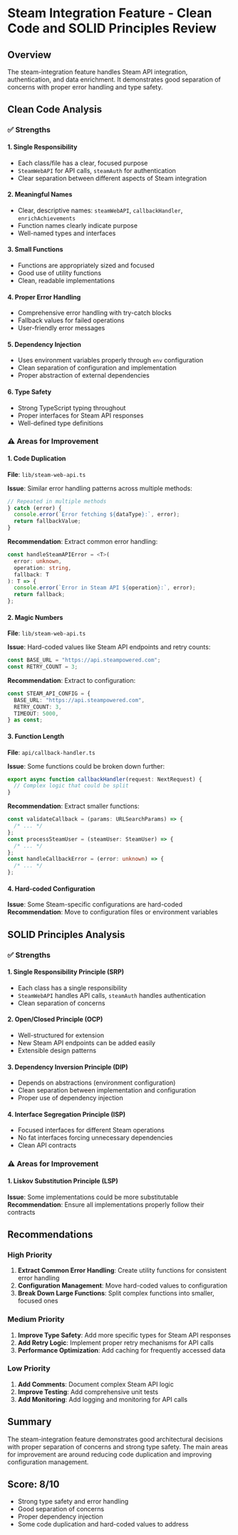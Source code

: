 # Steam Integration Feature - Clean Code and SOLID Principles Review

## Overview

The steam-integration feature handles Steam API integration, authentication, and data enrichment. It demonstrates good separation of concerns with proper error handling and type safety.

## Clean Code Analysis

### ✅ Strengths

#### 1. **Single Responsibility**

- Each class/file has a clear, focused purpose
- `SteamWebAPI` for API calls, `steamAuth` for authentication
- Clear separation between different aspects of Steam integration

#### 2. **Meaningful Names**

- Clear, descriptive names: `steamWebAPI`, `callbackHandler`, `enrichAchievements`
- Function names clearly indicate purpose
- Well-named types and interfaces

#### 3. **Small Functions**

- Functions are appropriately sized and focused
- Good use of utility functions
- Clean, readable implementations

#### 4. **Proper Error Handling**

- Comprehensive error handling with try-catch blocks
- Fallback values for failed operations
- User-friendly error messages

#### 5. **Dependency Injection**

- Uses environment variables properly through `env` configuration
- Clean separation of configuration and implementation
- Proper abstraction of external dependencies

#### 6. **Type Safety**

- Strong TypeScript typing throughout
- Proper interfaces for Steam API responses
- Well-defined type definitions

### ⚠️ Areas for Improvement

#### 1. **Code Duplication**

**File**: `lib/steam-web-api.ts`

**Issue**: Similar error handling patterns across multiple methods:

```typescript
// Repeated in multiple methods
} catch (error) {
  console.error(`Error fetching ${dataType}:`, error);
  return fallbackValue;
}
```

**Recommendation**: Extract common error handling:

```typescript
const handleSteamAPIError = <T>(
  error: unknown,
  operation: string,
  fallback: T
): T => {
  console.error(`Error in Steam API ${operation}:`, error);
  return fallback;
};
```

#### 2. **Magic Numbers**

**File**: `lib/steam-web-api.ts`

**Issue**: Hard-coded values like Steam API endpoints and retry counts:

```typescript
const BASE_URL = "https://api.steampowered.com";
const RETRY_COUNT = 3;
```

**Recommendation**: Extract to configuration:

```typescript
const STEAM_API_CONFIG = {
  BASE_URL: "https://api.steampowered.com",
  RETRY_COUNT: 3,
  TIMEOUT: 5000,
} as const;
```

#### 3. **Function Length**

**File**: `api/callback-handler.ts`

**Issue**: Some functions could be broken down further:

```typescript
export async function callbackHandler(request: NextRequest) {
  // Complex logic that could be split
}
```

**Recommendation**: Extract smaller functions:

```typescript
const validateCallback = (params: URLSearchParams) => {
  /* ... */
};
const processSteamUser = (steamUser: SteamUser) => {
  /* ... */
};
const handleCallbackError = (error: unknown) => {
  /* ... */
};
```

#### 4. **Hard-coded Configuration**

**Issue**: Some Steam-specific configurations are hard-coded
**Recommendation**: Move to configuration files or environment variables

## SOLID Principles Analysis

### ✅ Strengths

#### 1. **Single Responsibility Principle (SRP)**

- Each class has a single responsibility
- `SteamWebAPI` handles API calls, `steamAuth` handles authentication
- Clean separation of concerns

#### 2. **Open/Closed Principle (OCP)**

- Well-structured for extension
- New Steam API endpoints can be added easily
- Extensible design patterns

#### 3. **Dependency Inversion Principle (DIP)**

- Depends on abstractions (environment configuration)
- Clean separation between implementation and configuration
- Proper use of dependency injection

#### 4. **Interface Segregation Principle (ISP)**

- Focused interfaces for different Steam operations
- No fat interfaces forcing unnecessary dependencies
- Clean API contracts

### ⚠️ Areas for Improvement

#### 1. **Liskov Substitution Principle (LSP)**

**Issue**: Some implementations could be more substitutable
**Recommendation**: Ensure all implementations properly follow their contracts

## Recommendations

### High Priority

1. **Extract Common Error Handling**: Create utility functions for consistent error handling
2. **Configuration Management**: Move hard-coded values to configuration
3. **Break Down Large Functions**: Split complex functions into smaller, focused ones

### Medium Priority

1. **Improve Type Safety**: Add more specific types for Steam API responses
2. **Add Retry Logic**: Implement proper retry mechanisms for API calls
3. **Performance Optimization**: Add caching for frequently accessed data

### Low Priority

1. **Add Comments**: Document complex Steam API logic
2. **Improve Testing**: Add comprehensive unit tests
3. **Add Monitoring**: Add logging and monitoring for API calls

## Summary

The steam-integration feature demonstrates good architectural decisions with proper separation of concerns and strong type safety. The main areas for improvement are around reducing code duplication and improving configuration management.

## Score: 8/10

- Strong type safety and error handling
- Good separation of concerns
- Proper dependency injection
- Some code duplication and hard-coded values to address
